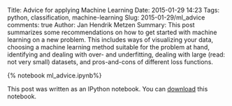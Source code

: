 Title: Advice for applying Machine Learning
Date: 2015-01-29 14:23
Tags: python, classification, machine-learning
Slug: 2015-01-29/ml_advice
comments: true
Author: Jan Hendrik Metzen
Summary: This post summarizes some recommendations on how to get started with machine learning on a new problem. This includes ways of visualizing your data, choosing a machine learning method suitable for the problem at hand, identifying and dealing with over- and underfitting, dealing with large (read: not very small) datasets, and pros-and-cons of different loss functions.

{% notebook ml_advice.ipynb%}

This post was written as an IPython notebook. You can [download](../notebooks/ml_advice.ipynb) this notebook.

